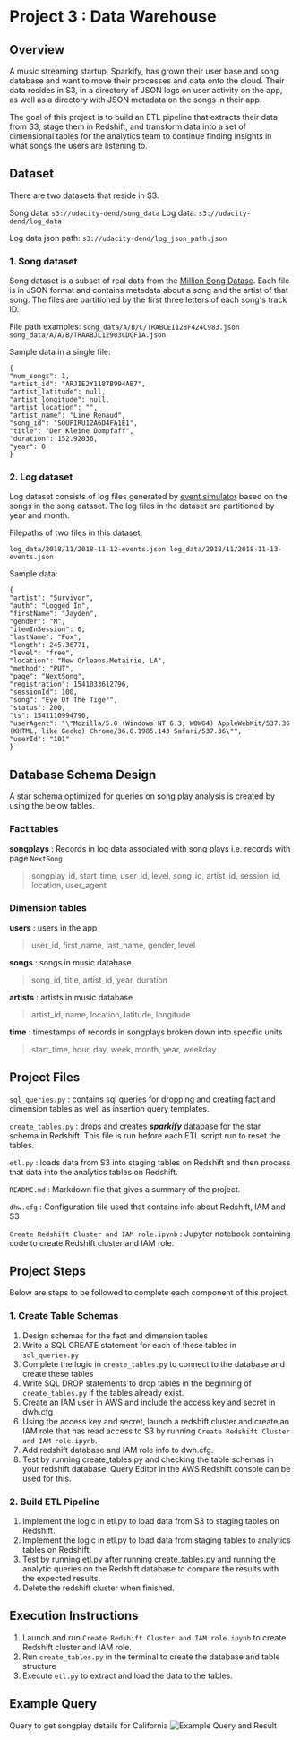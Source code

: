 # Project 3 : Data Warehouse

## Overview

A music streaming startup, Sparkify, has grown their user base and song database and want to move their processes and data onto the cloud. Their data resides in S3, in a directory of JSON logs on user activity on the app, as well as a directory with JSON metadata on the songs in their app.

The goal of this project is to build an ETL pipeline that extracts their data from S3, stage them in Redshift, and transform data into a set of dimensional tables for the analytics team to continue finding insights in what songs the users are listening to.

## Dataset
There are two datasets that reside in S3.

   Song data: `s3://udacity-dend/song_data`
   Log data: `s3://udacity-dend/log_data`
    
Log data json path: `s3://udacity-dend/log_json_path.json`

### 1. Song dataset
Song dataset is a subset of real data from the [Million Song Datase](https://labrosa.ee.columbia.edu/millionsong/).
Each file is in JSON format and contains metadata about a song and the artist of that song. The files are partitioned by the first three letters of each song's track ID.

File path examples:
`song_data/A/B/C/TRABCEI128F424C983.json
song_data/A/A/B/TRAABJL12903CDCF1A.json`


Sample data in a single file:
```
{
"num_songs": 1, 
"artist_id": "ARJIE2Y1187B994AB7", 
"artist_latitude": null, 
"artist_longitude": null, 
"artist_location": "", 
"artist_name": "Line Renaud", 
"song_id": "SOUPIRU12A6D4FA1E1", 
"title": "Der Kleine Dompfaff", 
"duration": 152.92036, 
"year": 0
}
```

### 2. Log dataset
Log dataset consists of log files generated by [event simulator](https://github.com/Interana/eventsim) based on the songs in the song dataset.
The log files in the dataset are partitioned by year and month.

Filepaths of two files in this dataset:

`log_data/2018/11/2018-11-12-events.json
log_data/2018/11/2018-11-13-events.json`


Sample data:
```
{
"artist": "Survivor", 
"auth": "Logged In", 
"firstName": "Jayden", 
"gender": "M", 
"itemInSession": 0, 
"lastName": "Fox", 
"length": 245.36771, 
"level": "free", 
"location": "New Orleans-Metairie, LA", 
"method": "PUT",
"page": "NextSong", 
"registration": 1541033612796, 
"sessionId": 100, 
"song": "Eye Of The Tiger", 
"status": 200, 
"ts": 1541110994796, 
"userAgent": "\"Mozilla/5.0 (Windows NT 6.3; WOW64) AppleWebKit/537.36 (KHTML, like Gecko) Chrome/36.0.1985.143 Safari/537.36\"", 
"userId": "101"
}
```


## Database Schema Design
A star schema optimized for queries on song play analysis is created by using the below tables.

### Fact tables
**songplays** : Records in log data associated with song plays i.e. records with page `NextSong`
> songplay_id, start_time, user_id, level, song_id, artist_id, session_id, location, user_agent

### Dimension tables
**users** : users in the app
> user_id, first_name, last_name, gender, level

**songs** : songs in music database
> song_id, title, artist_id, year, duration

**artists** : artists in music database
> artist_id, name, location, latitude, longitude

**time** : timestamps of records in songplays broken down into specific units
> start_time, hour, day, week, month, year, weekday


## Project Files

`sql_queries.py` : contains sql queries for dropping and creating fact and dimension tables as well as insertion query templates.

`create_tables.py` : drops and creates ***sparkify*** database for the star schema in Redshift. This file is run before each ETL script run to reset the tables.

`etl.py` : loads data from S3 into staging tables on Redshift and then process that data into the analytics tables on Redshift. 

`README.md` : Markdown file that gives a summary of the project.

`dhw.cfg` : Configuration file used that contains info about Redshift, IAM and S3

`Create Redshift Cluster and IAM role.ipynb` : Jupyter notebook containing code to create Redshift cluster and IAM role.


## Project Steps
Below are steps to be followed to complete each component of this project.

### 1. Create Table Schemas
1. Design schemas for the fact and dimension tables
2. Write a SQL CREATE statement for each of these tables in `sql_queries.py`
3. Complete the logic in `create_tables.py` to connect to the database and create these tables
4. Write SQL DROP statements to drop tables in the beginning of `create_tables.py` if the tables already exist.
5. Create an IAM user in AWS and include the access key and secret in dwh.cfg
6. Using the access key and secret, launch a redshift cluster and create an IAM role that has read access to S3 by running `Create Redshift Cluster and IAM role.ipynb`.
7. Add redshift database and IAM role info to dwh.cfg.
8. Test by running create_tables.py and checking the table schemas in your redshift database. Query Editor in the AWS Redshift console can be used for this.

### 2. Build ETL Pipeline
1. Implement the logic in etl.py to load data from S3 to staging tables on Redshift.
2. Implement the logic in etl.py to load data from staging tables to analytics tables on Redshift.
3. Test by running etl.py after running create_tables.py and running the analytic queries on the Redshift database to compare the results with the expected results.
4. Delete the redshift cluster when finished.


## Execution Instructions

1. Launch and run `Create Redshift Cluster and IAM role.ipynb` to create Redshift cluster and IAM role.
1. Run `create_tables.py` in the terminal to create the database and table structure
2. Execute `etl.py` to extract and load the data to the tables.

## Example Query

Query to get songplay details for California
![Example Query and Result](https://r766469c826419xjupyterlr5tapor7.udacity-student-workspaces.com/lab/tree/Datawarehouse%20Example%20Query%201.PNG)










